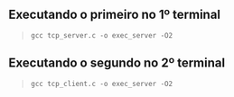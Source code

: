 ## Executando o primeiro no 1º terminal <br>
> `gcc tcp_server.c -o exec_server -O2` <br>

## Executando o segundo no 2º terminal <br>
> `gcc tcp_client.c -o exec_server -O2` <br>
